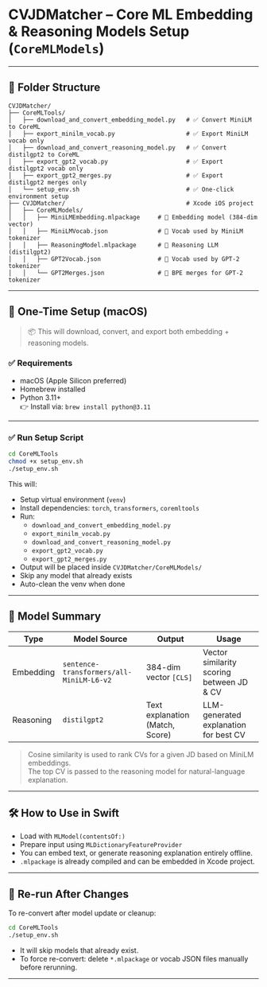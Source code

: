 # CVJDMatcher – Core ML Embedding & Reasoning Models Setup (`CoreMLModels`)

---

## 📁 Folder Structure

```
CVJDMatcher/
├── CoreMLTools/
│   ├── download_and_convert_embedding_model.py   # ✅ Convert MiniLM to CoreML
│   ├── export_minilm_vocab.py                    # ✅ Export MiniLM vocab only
│   ├── download_and_convert_reasoning_model.py   # ✅ Convert distilgpt2 to CoreML
│   ├── export_gpt2_vocab.py                      # ✅ Export distilgpt2 vocab only
│   ├── export_gpt2_merges.py                     # ✅ Export distilgpt2 merges only
│   └── setup_env.sh                              # ✅ One-click environment setup
├── CVJDMatcher/                                  # Xcode iOS project
│   ├── CoreMLModels/
│   │   ├── MiniLMEmbedding.mlpackage     # 🧠 Embedding model (384-dim vector)
│   │   ├── MiniLMVocab.json              # 📄 Vocab used by MiniLM tokenizer
│   │   ├── ReasoningModel.mlpackage      # 💬 Reasoning LLM (distilgpt2)
│   │   ├── GPT2Vocab.json                # 📄 Vocab used by GPT-2 tokenizer
│   │   └── GPT2Merges.json               # 🔗 BPE merges for GPT-2 tokenizer
```

---

## 🚀 One-Time Setup (macOS)

> 📦 This will download, convert, and export both embedding + reasoning models.

### ✅ Requirements

- macOS (Apple Silicon preferred)
- Homebrew installed
- Python 3.11+  
  👉 Install via: `brew install python@3.11`

---

### ✅ Run Setup Script

```bash
cd CoreMLTools
chmod +x setup_env.sh
./setup_env.sh
```

This will:

- Setup virtual environment (`venv`)
- Install dependencies: `torch`, `transformers`, `coremltools`
- Run:
  - `download_and_convert_embedding_model.py`
  - `export_minilm_vocab.py`
  - `download_and_convert_reasoning_model.py`
  - `export_gpt2_vocab.py`
  - `export_gpt2_merges.py`
- Output will be placed inside `CVJDMatcher/CoreMLModels/`
- Skip any model that already exists
- Auto-clean the venv when done

---

## 🧠 Model Summary

| Type      | Model Source                             | Output                          | Usage                                 |
|-----------|-------------------------------------------|----------------------------------|----------------------------------------|
| Embedding | `sentence-transformers/all-MiniLM-L6-v2` | 384-dim vector `[CLS]`          | Vector similarity scoring between JD & CV |
| Reasoning | `distilgpt2`                             | Text explanation (Match, Score) | LLM-generated explanation for best CV  |

> Cosine similarity is used to rank CVs for a given JD based on MiniLM embeddings.  
> The top CV is passed to the reasoning model for natural-language explanation.

---

## 🛠 How to Use in Swift

- Load with `MLModel(contentsOf:)`
- Prepare input using `MLDictionaryFeatureProvider`
- You can embed text, or generate reasoning explanation entirely offline.
- `.mlpackage` is already compiled and can be embedded in Xcode project.

---

## 🔁 Re-run After Changes

To re-convert after model update or cleanup:

```bash
cd CoreMLTools
./setup_env.sh
```

- It will skip models that already exist.
- To force re-convert: delete `*.mlpackage` or vocab JSON files manually before rerunning.

---
